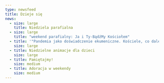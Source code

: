 ```yaml
---
type: newsfeed
title: Dzieje się
news:
  - size: large
    title: Niedziela parafialna
  - size: large
    title: "weekend parafialny: Ja i Ty-BądźMy Kościołem"
  - title: '"Pandemia jako doświadczenie ekumeniczne. Kościele, co dalej?'
    size: large
  - title: Niedzielne animacje dla dzieci
    size: large
  - title: Pamiętajmy!
    size: medium
  - title: Adoracja w weekendy
    size: medium
---
```

